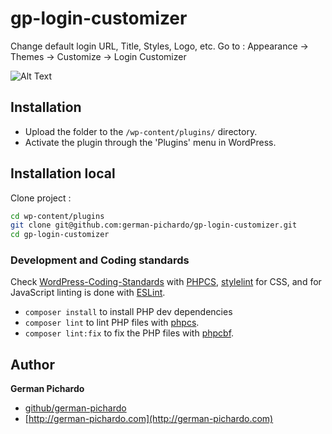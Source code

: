 # gp-login-customizer

Change default login URL, Title, Styles, Logo, etc. Go to : Appearance -> Themes -> Customize -> Login Customizer
   
![Alt Text](https://raw.githubusercontent.com/german-pichardo/gp-login-customizer/master/wp-assets/screenshot.gif)

## Installation ##

- Upload the folder to the `/wp-content/plugins/` directory.
- Activate the plugin through the 'Plugins' menu in WordPress.

## Installation local

Clone project :

```bash
cd wp-content/plugins
git clone git@github.com:german-pichardo/gp-login-customizer.git
cd gp-login-customizer
```

### Development and Coding standards

Check [WordPress-Coding-Standards](https://github.com/WordPress-Coding-Standards/WordPress-Coding-Standards) with [PHPCS](https://github.com/squizlabs/PHP_CodeSniffer), [stylelint](https://www.npmjs.com/package/stylelint-config-wordpress) for CSS, and for JavaScript linting is done with [ESLint](https://eslint.org/).

- `composer install` to install PHP dev dependencies
- `composer lint` to lint PHP files with [phpcs](https://github.com/squizlabs/PHP_CodeSniffer).
- `composer lint:fix` to fix the PHP files with [phpcbf](https://github.com/squizlabs/PHP_CodeSniffer).

## Author

**German Pichardo**

* [github/german-pichardo](https://github.com/german-pichardo)
* [http://german-pichardo.com](http://german-pichardo.com)

